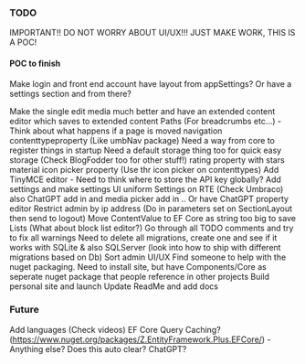 ### TODO

IMPORTANT!! DO NOT WORRY ABOUT UI/UX!!! JUST MAKE WORK, THIS IS A POC!

#### POC to finish
Make login and front end account have layout from appSettings? Or have a settings section and from there?

Make the single edit media much better and have an extended content editor which saves to extended content
Paths (For breadcrumbs etc...) - Think about what happens if a page is moved
navigation contenttypeproperty (Like umbNav package)
Need a way from core to register things in startup
Need a default storage thing too for quick easy storage (Check BlogFodder too for other stuff!)
rating property with stars
material icon picker property (Use thr icon picker on contenttypes)
Add TinyMCE editor - Need to think where to store the API key globally? Add settings and make settings UI uniform
Settings on RTE (Check Umbraco) also ChatGPT add in and media picker add in
.. Or have ChatGPT property editor
Restrict admin by ip address (Do in parameters set on SectionLayout then send to logout)
Move ContentValue to EF Core as string too big to save Lists (What about block list editor?)
Go through all TODO comments and try to fix all warnings
Need to delete all migrations, create one and see if it works with SQLite & also SQLServer (look into how to ship with different migrations based on Db)
Sort admin UI/UX
Find someone to help with the nuget packaging. Need to install site, but have Components/Core as seperate nuget package that people reference in other projects
Build personal site and launch
Update ReadMe and add docs

### Future
Add languages (Check videos)
EF Core Query Caching? (https://www.nuget.org/packages/Z.EntityFramework.Plus.EFCore/) - Anything else? Does this auto clear? ChatGPT?
